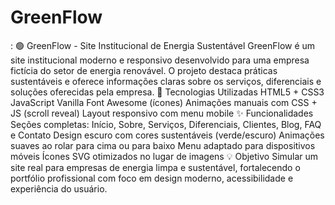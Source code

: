 # GreenFlow
:  🟢 GreenFlow - Site Institucional de Energia Sustentável GreenFlow é um site institucional moderno e responsivo desenvolvido para uma empresa fictícia do setor de energia renovável. O projeto destaca práticas sustentáveis e oferece informações claras sobre os serviços, diferenciais e soluções oferecidas pela empresa.  🔧 Tecnologias Utilizadas HTML5 + CSS3  JavaScript Vanilla  Font Awesome (ícones)  Animações manuais com CSS + JS (scroll reveal)  Layout responsivo com menu mobile  ✨ Funcionalidades Seções completas: Início, Sobre, Serviços, Diferenciais, Clientes, Blog, FAQ e Contato  Design escuro com cores sustentáveis (verde/escuro)  Animações suaves ao rolar para cima ou para baixo  Menu adaptado para dispositivos móveis  Ícones SVG otimizados no lugar de imagens  💡 Objetivo Simular um site real para empresas de energia limpa e sustentável, fortalecendo o portfólio profissional com foco em design moderno, acessibilidade e experiência do usuário.
